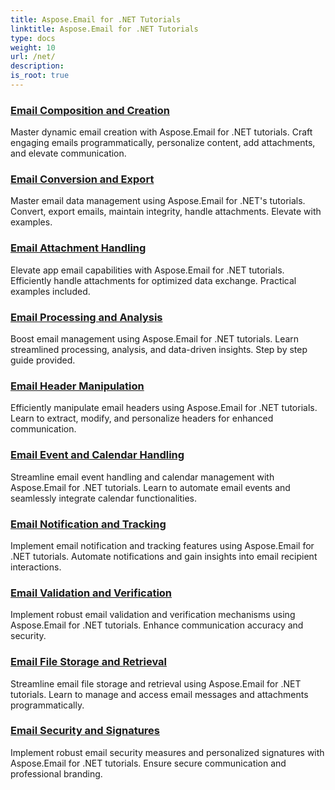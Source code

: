 ```yaml
---
title: Aspose.Email for .NET Tutorials
linktitle: Aspose.Email for .NET Tutorials
type: docs
weight: 10
url: /net/
description:
is_root: true
---
```


### [Email Composition and Creation](./email-composition-and-creation/)
Master dynamic email creation with Aspose.Email for .NET tutorials. Craft engaging emails programmatically, personalize content, add attachments, and elevate communication.
### [Email Conversion and Export](./email-conversion-and-export/)
Master email data management using Aspose.Email for .NET's tutorials. Convert, export emails, maintain integrity, handle attachments. Elevate with examples.
### [Email Attachment Handling](./email-attachment-handling/)
Elevate app email capabilities with Aspose.Email for .NET tutorials. Efficiently handle attachments for optimized data exchange. Practical examples included.
### [Email Processing and Analysis](./email-processing-and-analysis/)
Boost email management using Aspose.Email for .NET tutorials. Learn streamlined processing, analysis, and data-driven insights. Step by step guide provided.
### [Email Header Manipulation](./email-header-manipulation/)
Efficiently manipulate email headers using Aspose.Email for .NET tutorials. Learn to extract, modify, and personalize headers for enhanced communication.
### [Email Event and Calendar Handling](./email-event-and-calendar-handling/)
Streamline email event handling and calendar management with Aspose.Email for .NET tutorials. Learn to automate email events and seamlessly integrate calendar functionalities.
### [Email Notification and Tracking](./email-notification-and-tracking/)
Implement email notification and tracking features using Aspose.Email for .NET tutorials. Automate notifications and gain insights into email recipient interactions.
### [Email Validation and Verification](./email-validation-and-verification/)
Implement robust email validation and verification mechanisms using Aspose.Email for .NET tutorials. Enhance communication accuracy and security.
### [Email File Storage and Retrieval](./email-file-storage-and-retrieval/)
Streamline email file storage and retrieval using Aspose.Email for .NET tutorials. Learn to manage and access email messages and attachments programmatically.
### [Email Security and Signatures](./email-security-and-signatures/)
Implement robust email security measures and personalized signatures with Aspose.Email for .NET tutorials. Ensure secure communication and professional branding.